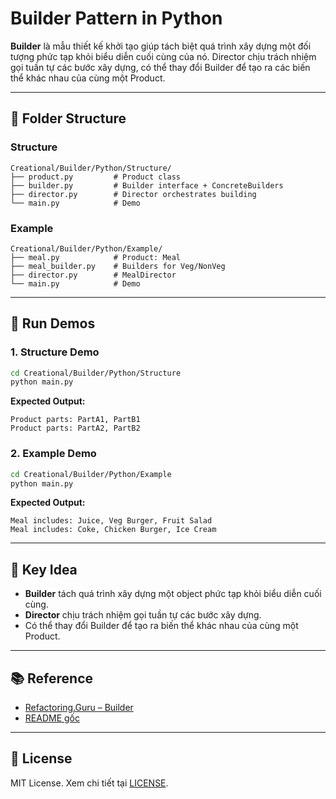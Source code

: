 # Builder Pattern in Python

**Builder** là mẫu thiết kế khởi tạo giúp tách biệt quá trình xây dựng một đối tượng phức tạp khỏi biểu diễn cuối cùng của nó. Director chịu trách nhiệm gọi tuần tự các bước xây dựng, có thể thay đổi Builder để tạo ra các biến thể khác nhau của cùng một Product.

---

## 📁 Folder Structure

### Structure
```
Creational/Builder/Python/Structure/
├── product.py         # Product class
├── builder.py         # Builder interface + ConcreteBuilders
├── director.py        # Director orchestrates building
└── main.py            # Demo
```

### Example
```
Creational/Builder/Python/Example/
├── meal.py            # Product: Meal
├── meal_builder.py    # Builders for Veg/NonVeg
├── director.py        # MealDirector
└── main.py            # Demo
```

---

## 🚀 Run Demos

### 1. Structure Demo
```bash
cd Creational/Builder/Python/Structure
python main.py
```
**Expected Output:**
```
Product parts: PartA1, PartB1
Product parts: PartA2, PartB2
```

### 2. Example Demo
```bash
cd Creational/Builder/Python/Example
python main.py
```
**Expected Output:**
```
Meal includes: Juice, Veg Burger, Fruit Salad
Meal includes: Coke, Chicken Burger, Ice Cream
```

---

## 🎯 Key Idea

- **Builder** tách quá trình xây dựng một object phức tạp khỏi biểu diễn cuối cùng.
- **Director** chịu trách nhiệm gọi tuần tự các bước xây dựng.
- Có thể thay đổi Builder để tạo ra biến thể khác nhau của cùng một Product.

---

## 📚 Reference

- [Refactoring.Guru – Builder](https://refactoring.guru/design-patterns/builder)
- [README gốc](../../README.md)

---

## 📜 License

MIT License. Xem chi tiết tại [LICENSE](../../LICENSE).
